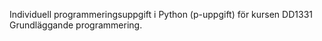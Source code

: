 Individuell programmeringsuppgift i Python (p-uppgift) för kursen DD1331 Grundläggande programmering.
